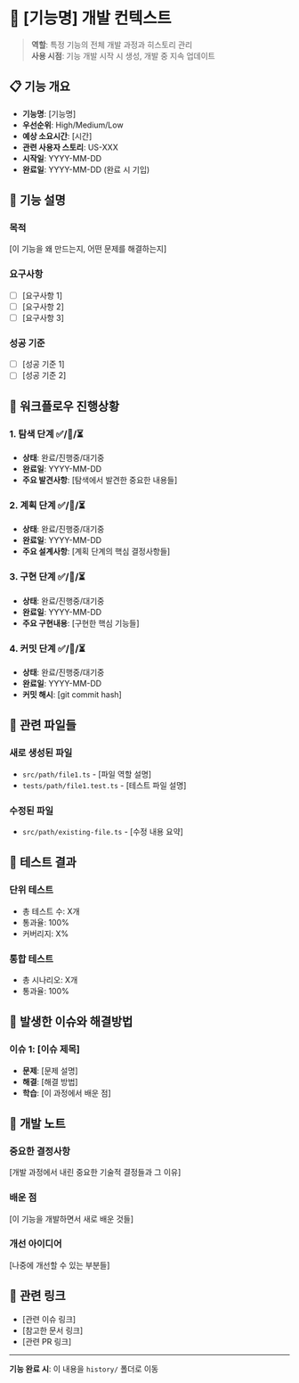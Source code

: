 # 🚀 [기능명] 개발 컨텍스트

> **역할**: 특정 기능의 전체 개발 과정과 히스토리 관리  
> **사용 시점**: 기능 개발 시작 시 생성, 개발 중 지속 업데이트

## 📋 기능 개요

- **기능명**: [기능명]
- **우선순위**: High/Medium/Low
- **예상 소요시간**: [시간]
- **관련 사용자 스토리**: US-XXX
- **시작일**: YYYY-MM-DD
- **완료일**: YYYY-MM-DD (완료 시 기입)

## 🎯 기능 설명

### 목적

[이 기능을 왜 만드는지, 어떤 문제를 해결하는지]

### 요구사항

- [ ] [요구사항 1]
- [ ] [요구사항 2]
- [ ] [요구사항 3]

### 성공 기준

- [ ] [성공 기준 1]
- [ ] [성공 기준 2]

## 🔄 워크플로우 진행상황

### 1. 탐색 단계 ✅/🔄/⏳

- **상태**: 완료/진행중/대기중
- **완료일**: YYYY-MM-DD
- **주요 발견사항**: [탐색에서 발견한 중요한 내용들]

### 2. 계획 단계 ✅/🔄/⏳

- **상태**: 완료/진행중/대기중
- **완료일**: YYYY-MM-DD
- **주요 설계사항**: [계획 단계의 핵심 결정사항들]

### 3. 구현 단계 ✅/🔄/⏳

- **상태**: 완료/진행중/대기중
- **완료일**: YYYY-MM-DD
- **주요 구현내용**: [구현한 핵심 기능들]

### 4. 커밋 단계 ✅/🔄/⏳

- **상태**: 완료/진행중/대기중
- **완료일**: YYYY-MM-DD
- **커밋 해시**: [git commit hash]

## 📁 관련 파일들

### 새로 생성된 파일

- `src/path/file1.ts` - [파일 역할 설명]
- `tests/path/file1.test.ts` - [테스트 파일 설명]

### 수정된 파일

- `src/path/existing-file.ts` - [수정 내용 요약]

## 🧪 테스트 결과

### 단위 테스트

- 총 테스트 수: X개
- 통과율: 100%
- 커버리지: X%

### 통합 테스트

- 총 시나리오: X개
- 통과율: 100%

## 🚨 발생한 이슈와 해결방법

### 이슈 1: [이슈 제목]

- **문제**: [문제 설명]
- **해결**: [해결 방법]
- **학습**: [이 과정에서 배운 점]

## 📝 개발 노트

### 중요한 결정사항

[개발 과정에서 내린 중요한 기술적 결정들과 그 이유]

### 배운 점

[이 기능을 개발하면서 새로 배운 것들]

### 개선 아이디어

[나중에 개선할 수 있는 부분들]

## 🔗 관련 링크

- [관련 이슈 링크]
- [참고한 문서 링크]
- [관련 PR 링크]

---

**기능 완료 시**: 이 내용을 `history/` 폴더로 이동
